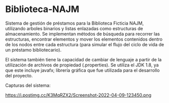 # Biblioteca-NAJM
Sistema de gestión de préstamos para la Biblioteca Ficticia NAJM, utilizando arboles binarios y listas enlazadas como estructuras de almacenamiento. Se implementan métodos de búsqueda para recorrer las estructuras, encontrar elementos y mover los elementos contenidos dentro de los nodos entre cada estructura (para simular el flujo del ciclo de vida de un préstamo bibliotecario). 

El sistema también tiene la capacidad de cambiar de lenguaje a partir de la utilización de archivos de propiedad (.properties). Se utiliza el JDK 1.8, ya que este incluye javafx; librería gráfica que fue utilizada para el desarrollo del proyecto. 

Capturas del sistema: 

https://i.postimg.cc/K3MqRZX2/Screenshot-2022-04-09-123450.png


